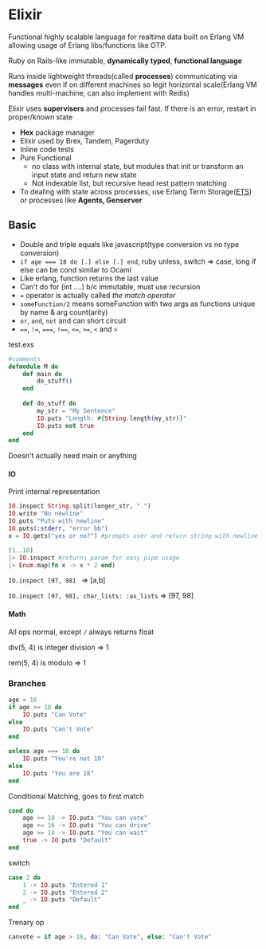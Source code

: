 # Elixir

Functional highly scalable language for realtime data built on Erlang VM allowing usage of Erlang libs/functions like OTP. 

Ruby on Rails-like immutable, **dynamically typed**, **functional language**

Runs inside lightweight threads(called **processes**) communicating via **messages** even if on different machines so legit horizontal scale(Erlang VM handles multi-machine, can also implement with Redis)

Elixir uses **supervisers** and processes fail fast. If there is an error, restart in proper/known state

- **Hex** package manager
- Elixir used by Brex, Tandem, Pagerduty
- Inline code tests
- Pure Functional
  - no class with internal state, but modules that init or transform an input state and return new state
  - Not indexable list, but recursive head rest pattern matching
- To dealing with state across processes, use Erlang Term Storage([ETS](http://www.erlang.org/doc/man/ets.html)) or processes like **Agents, Genserver**  

## Basic

- Double and triple equals like javascript(type conversion vs no type conversion)
- `if age === 18 do [.] else [.] end`, ruby unless, switch => case, long if else can be cond similar to Ocaml
- Like erlang, function returns the last value
- Can't do for (int ....) b/c immutable, must use recursion
-  `=` operator is actually called *the match operator*
- `someFunction/2` means someFunction with two args as functions unique by name & arg count(arity)
-  `or`, `and`, `not`  and can short circuit
-  `==`, `!=`, `===`, `!==`, `<=`, `>=`, `<` and `>`

test.exs

```elixir
#comments
defmodule M do
	def main do
		do_stuff()
	end
	
	def do_stuff do
		my_str = "My Sentence"
		IO.puts "Length: #{String.length(my_str)}"
		IO.puts not true
	end
end
```

Doesn't actually need main or anything

#### IO

Print internal representation

```elixir
IO.inspect String.split(longer_str, " ") 
IO.write "No newline"
IO.puts "Puts with newline"
IO.puts(:stderr, "error bb")
x = IO.gets("yes or no?") #prompts user and return string with newline

(1..10)
|> IO.inspect #returns param for easy pipe usage
|> Enum.map(fn x -> x * 2 end)
```

`IO.inspect [97, 98] ` => [a,b]

`IO.inspect [97, 98], char_lists: :as_lists` => [97, 98]

#### Math

All ops normal, except `/` always returns float

div(5, 4) is integer division => 1

rem(5, 4) is modulo => 1

### Branches

```elixir
age = 16
if age >= 18 do
	IO.puts "Can Vote"
else 
	IO.puts "Can't Vote" 
end

unless age === 18 do 
	IO.puts "You're not 18"
else 
	IO.puts "You are 18"
end
```

Conditional Matching, goes to first match

```elixir
cond do 
	age >= 18 -> IO.puts "You can vote"
	age >= 16 -> IO.puts "You can drive"
	age >= 14 -> IO.puts "You can wait"
	true -> IO.puts "Default"
end
```

switch

```elixir
case 2 do 
	1 -> IO.puts "Entered 1"
	2 -> IO.puts "Entered 2"
	_ -> IO.puts "Default"
end
```

Trenary op

```elixir
canvote = if age > 18, do: "Can Vote", else: "Can't Vote"
```

#### 